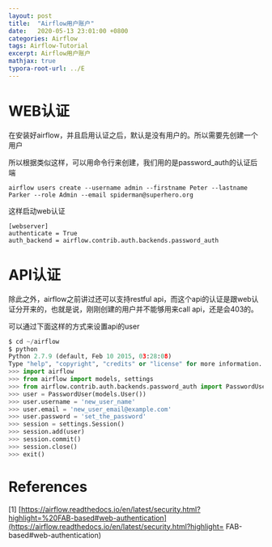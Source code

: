```yaml
---
layout: post
title:  "Airflow用户账户"
date:   2020-05-13 23:01:00 +0800
categories: Airflow
tags: Airflow-Tutorial
excerpt: Airflow用户账户
mathjax: true
typora-root-url: ../E
---
```


# WEB认证

在安装好airflow，并且启用认证之后，默认是没有用户的。所以需要先创建一个用户

所以根据类似这样，可以用命令行来创建，我们用的是password_auth的认证后端

```shell
airflow users create --username admin --firstname Peter --lastname Parker --role Admin --email spiderman@superhero.org
```

这样启动web认证

```
[webserver]
authenticate = True
auth_backend = airflow.contrib.auth.backends.password_auth
```

# API认证

除此之外，airflow之前讲过还可以支持restful api，而这个api的认证是跟web认证分开来的，也就是说，刚刚创建的用户并不能够用来call api，还是会403的。

可以通过下面这样的方式来设置api的user

```python
$ cd ~/airflow
$ python
Python 2.7.9 (default, Feb 10 2015, 03:28:08)
Type "help", "copyright", "credits" or "license" for more information.
>>> import airflow
>>> from airflow import models, settings
>>> from airflow.contrib.auth.backends.password_auth import PasswordUser
>>> user = PasswordUser(models.User())
>>> user.username = 'new_user_name'
>>> user.email = 'new_user_email@example.com'
>>> user.password = 'set_the_password'
>>> session = settings.Session()
>>> session.add(user)
>>> session.commit()
>>> session.close()
>>> exit()
```

# References

[1] [https://airflow.readthedocs.io/en/latest/security.html?highlight=%20FAB-based#web-authentication](https://airflow.readthedocs.io/en/latest/security.html?highlight= FAB-based#web-authentication)

